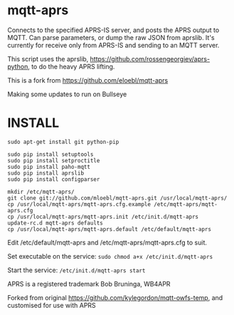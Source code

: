 # mqtt-aprs
Connects to the specified APRS-IS server, and posts the APRS output to MQTT.  Can parse parameters, or dump the raw JSON from aprslib.  It's currently for receive only from APRS-IS and sending to an MQTT server.

This script uses the aprslib, https://github.com/rossengeorgiev/aprs-python, to do the heavy APRS lifting.

This is a fork from https://github.com/eloebl/mqtt-aprs

Making some updates to run on Bullseye

INSTALL
=================
```
sudo apt-get install git python-pip

sudo pip install setuptools
sudo pip install setproctitle
sudo pip install paho-mqtt
sudo pip install aprslib
sudo pip install configparser

mkdir /etc/mqtt-aprs/
git clone git://github.com/mloebl/mqtt-aprs.git /usr/local/mqtt-aprs/
cp /usr/local/mqtt-aprs/mqtt-aprs.cfg.example /etc/mqtt-aprs/mqtt-aprs.cfg
cp /usr/local/mqtt-aprs/mqtt-aprs.init /etc/init.d/mqtt-aprs
update-rc.d mqtt-aprs defaults
cp /usr/local/mqtt-aprs/mqtt-aprs.default /etc/default/mqtt-aprs
```
Edit /etc/default/mqtt-aprs and /etc/mqtt-aprs/mqtt-aprs.cfg to suit.

Set executable on the service:
`sudo chmod a+x /etc/init.d/mqtt-aprs`

Start the service:
`/etc/init.d/mqtt-aprs start`

APRS is a registered trademark Bob Bruninga, WB4APR

Forked from original https://github.com/kylegordon/mqtt-owfs-temp, and customised for use with APRS
